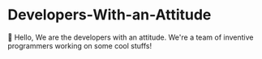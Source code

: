 # Developers-With-an-Attitude
👋 Hello, We are the developers with an attitude. We're a team of inventive programmers working on some cool stuffs!
